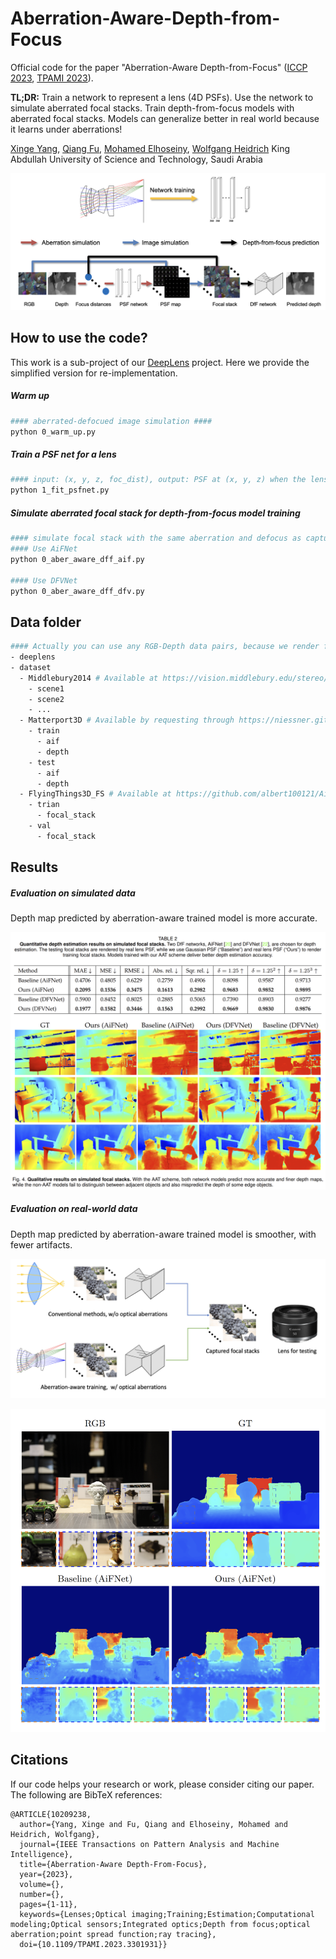 # Aberration-Aware-Depth-from-Focus

Official code for the paper "Aberration-Aware Depth-from-Focus" ([ICCP 2023](https://iccp2023.iccp-conference.org/conference-program/), [TPAMI 2023](https://ieeexplore.ieee.org/abstract/document/10209238)).

**TL;DR:** Train a network to represent a lens (4D PSFs). Use the network to simulate aberrated focal stacks. Train depth-from-focus models with aberrated focal stacks. Models can generalize better in real world because it learns under aberrations!

[Xinge Yang](https://singer-yang.github.io/), [Qiang Fu](https://fuqiangx.github.io/), [Mohamed Elhoseiny](https://www.mohamed-elhoseiny.com/),  [Wolfgang Heidrich](https://vccimaging.org/People/heidriw/)
King Abdullah University of Science and Technology, Saudi Arabia

![](figs/tesser.png)

<!-- ### Updates

[**2024.10.02**]  -->

## How to use the code?

This work is a sub-project of our [DeepLens](https://github.com/singer-yang/DeepLens) project. Here we provide the simplified version for re-implementation.

##### Warm up

```bash
#### aberrated-defocued image simulation ####
python 0_warm_up.py
```

##### Train a PSF net for a lens

```bash
#### input: (x, y, z, foc_dist), output: PSF at (x, y, z) when the lens is focused to foc_dist ####
python 1_fit_psfnet.py
```

##### Simulate aberrated focal stack for depth-from-focus model training

```bash
#### simulate focal stack with the same aberration and defocus as capture ####
#### Use AiFNet
python 0_aber_aware_dff_aif.py

#### Use DFVNet
python 0_aber_aware_dff_dfv.py
```

## Data folder

```bash
#### Actually you can use any RGB-Depth data pairs, because we render focal stacks by ourselves. ####
- deeplens
- dataset
  - Middlebury2014 # Available at https://vision.middlebury.edu/stereo/data/scenes2014/
    - scene1
    - scene2
    - ...
  - Matterport3D # Available by requesting through https://niessner.github.io/Matterport/
    - train
      - aif
      - depth
    - test
      - aif
      - depth
  - FlyingThings3D_FS # Available at https://github.com/albert100121/AiFDepthNet
    - trian
      - focal_stack
    - val
      - focal_stack
```


## Results

##### Evaluation on simulated data

Depth map predicted by aberration-aware trained model is more accurate.

![](figs/eval_simu.png)

##### Evaluation on real-world data

Depth map predicted by aberration-aware trained model is smoother, with fewer artifacts.

![](figs/experiments.png)


![](figs/eval_lab.png)

## Citations

If our code helps your research or work, please consider citing our paper. The following are BibTeX references:

```
@ARTICLE{10209238,
  author={Yang, Xinge and Fu, Qiang and Elhoseiny, Mohamed and Heidrich, Wolfgang},
  journal={IEEE Transactions on Pattern Analysis and Machine Intelligence}, 
  title={Aberration-Aware Depth-From-Focus}, 
  year={2023},
  volume={},
  number={},
  pages={1-11},
  keywords={Lenses;Optical imaging;Training;Estimation;Computational modeling;Optical sensors;Integrated optics;Depth from focus;optical aberration;point spread function;ray tracing},
  doi={10.1109/TPAMI.2023.3301931}}
```
